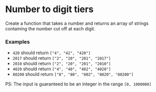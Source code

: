 # Number to digit tiers

Create a function that takes a number and returns an array of strings containing the number cut off at each digit.

### Examples

* `420` should return ``["4", "42", "420"]``
* `2017` should return `["2", "20", "201", "2017"]`
* `2010` should return `["2", "20", "201", "2010"]`
* `4020` should return `["4", "40", "402", "4020"]`
* `80200` should return `["8", "80", "802", "8020", "80200"]`

PS: The input is guaranteed to be an integer in the range `[0, 1000000]`